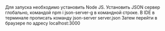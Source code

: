 Для запуска необходимо установить Node JS. Установить JSON сервер глобально, командой npm i json-server-g в командной строке. В IDE в терминале прописать команду json-server server.json Затем перейти в браузере по адресу localhost:3000
